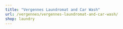 ```yaml
---
title: "Vergennes Laundromat and Car Wash"
url: /vergennes/vergennes-laundromat-and-car-wash/
shop: laundry
---
```

